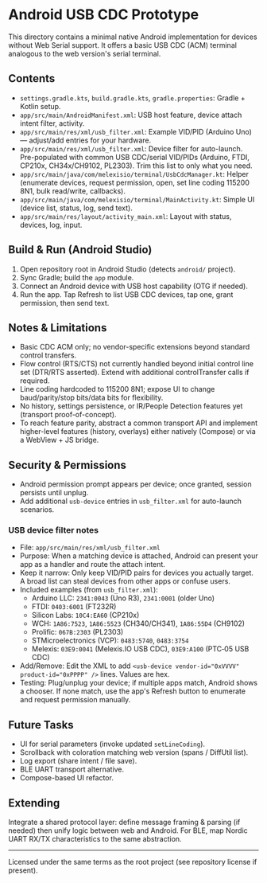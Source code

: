 # Android USB CDC Prototype

This directory contains a minimal native Android implementation for devices without Web Serial support. It offers a basic USB CDC (ACM) terminal analogous to the web version's serial terminal.

## Contents
- `settings.gradle.kts`, `build.gradle.kts`, `gradle.properties`: Gradle + Kotlin setup.
- `app/src/main/AndroidManifest.xml`: USB host feature, device attach intent filter, activity.
- `app/src/main/res/xml/usb_filter.xml`: Example VID/PID (Arduino Uno) — adjust/add entries for your hardware.
 - `app/src/main/res/xml/usb_filter.xml`: Device filter for auto-launch. Pre-populated with common USB CDC/serial VID/PIDs (Arduino, FTDI, CP210x, CH34x/CH9102, PL2303). Trim this list to only what you need.
- `app/src/main/java/com/melexisio/terminal/UsbCdcManager.kt`: Helper (enumerate devices, request permission, open, set line coding 115200 8N1, bulk read/write, callbacks).
- `app/src/main/java/com/melexisio/terminal/MainActivity.kt`: Simple UI (device list, status, log, send text).
- `app/src/main/res/layout/activity_main.xml`: Layout with status, devices, log, input.

## Build & Run (Android Studio)
1. Open repository root in Android Studio (detects `android/` project).
2. Sync Gradle; build the `app` module.
3. Connect an Android device with USB host capability (OTG if needed).
4. Run the app. Tap Refresh to list USB CDC devices, tap one, grant permission, then send text.

## Notes & Limitations
- Basic CDC ACM only; no vendor-specific extensions beyond standard control transfers.
- Flow control (RTS/CTS) not currently handled beyond initial control line set (DTR/RTS asserted). Extend with additional controlTransfer calls if required.
- Line coding hardcoded to 115200 8N1; expose UI to change baud/parity/stop bits/data bits for flexibility.
- No history, settings persistence, or IR/People Detection features yet (transport proof-of-concept).
- To reach feature parity, abstract a common transport API and implement higher-level features (history, overlays) either natively (Compose) or via a WebView + JS bridge.

## Security & Permissions
- Android permission prompt appears per device; once granted, session persists until unplug.
- Add additional `usb-device` entries in `usb_filter.xml` for auto-launch scenarios.

### USB device filter notes
- File: `app/src/main/res/xml/usb_filter.xml`
- Purpose: When a matching device is attached, Android can present your app as a handler and route the attach intent.
- Keep it narrow: Only keep VID/PID pairs for devices you actually target. A broad list can steal devices from other apps or confuse users.
- Included examples (from `usb_filter.xml`):
	- Arduino LLC: `2341:0043` (Uno R3), `2341:0001` (older Uno)
	- FTDI: `0403:6001` (FT232R)
	- Silicon Labs: `10C4:EA60` (CP210x)
	- WCH: `1A86:7523`, `1A86:5523` (CH340/CH341), `1A86:55D4` (CH9102)
	- Prolific: `067B:2303` (PL2303)
	- STMicroelectronics (VCP): `0483:5740`, `0483:3754`
	- Melexis: `03E9:0041` (Melexis.IO USB CDC), `03E9:A100` (PTC‑05 USB CDC)
- Add/Remove: Edit the XML to add `<usb-device vendor-id="0xVVVV" product-id="0xPPPP" />` lines. Values are hex.
- Testing: Plug/unplug your device; if multiple apps match, Android shows a chooser. If none match, use the app's Refresh button to enumerate and request permission manually.

## Future Tasks
- UI for serial parameters (invoke updated `setLineCoding`).
- Scrollback with coloration matching web version (spans / DiffUtil list).
- Log export (share intent / file save).
- BLE UART transport alternative.
- Compose-based UI refactor.

## Extending
Integrate a shared protocol layer: define message framing & parsing (if needed) then unify logic between web and Android. For BLE, map Nordic UART RX/TX characteristics to the same abstraction.

---

Licensed under the same terms as the root project (see repository license if present).
